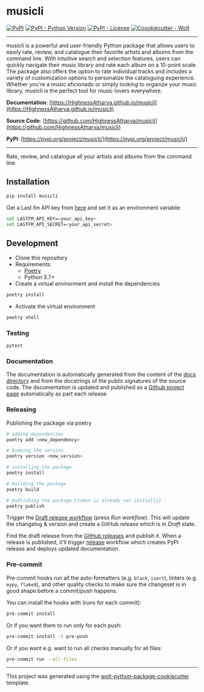# musicli

[![PyPI](https://img.shields.io/pypi/v/musicli?style=flat-square)](https://pypi.python.org/pypi/musicli/)
[![PyPI - Python Version](https://img.shields.io/pypi/pyversions/musicli?style=flat-square)](https://pypi.python.org/pypi/musicli/)
[![PyPI - License](https://img.shields.io/pypi/l/musicli?style=flat-square)](https://pypi.python.org/pypi/musicli/)
[![Coookiecutter - Wolt](https://img.shields.io/badge/cookiecutter-Wolt-00c2e8?style=flat-square&logo=cookiecutter&logoColor=D4AA00&link=https://github.com/woltapp/wolt-python-package-cookiecutter)](https://github.com/woltapp/wolt-python-package-cookiecutter)

---
musicli is a powerful and user-friendly Python package that allows users to easily rate, review, and catalogue their favorite artists and albums from the command line. With intuitive search and selection features, users can quickly navigate their music library and rate each album on a 10-point scale. The package also offers the option to rate individual tracks and includes a variety of customization options to personalize the cataloguing experience. Whether you're a music aficionado or simply looking to organize your music library, musicli is the perfect tool for music lovers everywhere.

**Documentation**: [https://HighnessAtharva.github.io/musicli](https://HighnessAtharva.github.io/musicli)

**Source Code**: [https://github.com/HighnessAtharva/musicli](https://github.com/HighnessAtharva/musicli)

**PyPI**: [https://pypi.org/project/musicli/](https://pypi.org/project/musicli/)

---

Rate, review, and catalogue all your artists and albums from the command line

## Installation

```sh
pip install musicli
```

Get a Last.fm API key from [here](https://www.last.fm/api/account/create) and set it as an environment variable:

```sh
set LASTFM_API_KEY=<your_api_key>
set LASTFM_API_SECRET=<your_api_secret>
```

## Development

* Clone this repository
* Requirements:
  * [Poetry](https://python-poetry.org/)
  * Python 3.7+
* Create a virtual environment and install the dependencies

```sh
poetry install
```

* Activate the virtual environment

```sh
poetry shell
```

### Testing

```sh
pytest
```

### Documentation

The documentation is automatically generated from the content of the [docs directory](./docs) and from the docstrings of the public signatures of the source code. The documentation is updated and published as a [Github project page](https://pages.github.com/) automatically as part each release.

### Releasing

Publishing the package via poetry

```sh
# adding dependencies
poetry add <new_dependency>

# bumping the version
poetry version <new_version>

# installing the package
poetry install

# building the package
poetry build

# publishing the package [token is already set initially]
poetry publish
```

Trigger the [Draft release workflow](https://github.com/HighnessAtharva/musicli/actions/workflows/draft_release.yml)
(press _Run workflow_). This will update the changelog & version and create a GitHub release which is in _Draft_ state.

Find the draft release from the
[GitHub releases](https://github.com/HighnessAtharva/musicli/releases) and publish it. When a release is published, it'll trigger [release](https://github.com/HighnessAtharva/musicli/blob/master/.github/workflows/release.yml) workflow which creates PyPI release and deploys updated documentation.

### Pre-commit

Pre-commit hooks run all the auto-formatters (e.g. `black`, `isort`), linters (e.g. `mypy`, `flake8`), and other quality
 checks to make sure the changeset is in good shape before a commit/push happens.

You can install the hooks with (runs for each commit):

```sh
pre-commit install
```

Or if you want them to run only for each push:

```sh
pre-commit install -t pre-push
```

Or if you want e.g. want to run all checks manually for all files:

```sh
pre-commit run --all-files
```

---

This project was generated using the [wolt-python-package-cookiecutter](https://github.com/woltapp/wolt-python-package-cookiecutter) template.
